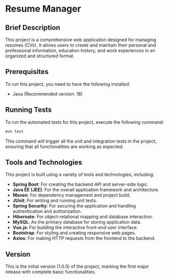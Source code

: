 # Resume Manager

## Brief Description

This project is a comprehensive web application designed for managing resumes (CVs). It allows users to create and maintain their personal and professional information, education history, and work experiences in an organized and structured format.

## Prerequisites

To run this project, you need to have the following installed:

- Java (Recommended version: 18)

## Running Tests

To run the automated tests for this project, execute the following command:
```bash
mvn test
```


This command will trigger all the unit and integration tests in the project, ensuring that all functionalities are working as expected.

## Tools and Technologies

This project is built using a variety of tools and technologies, including:

- **Spring Boot**: For creating the backend API and server-side logic.
- **Java EE (JEE)**: For the overall application framework and architecture.
- **Maven**: For dependency management and project build.
- **JUnit**: For writing and running unit tests.
- **Spring Security**: For securing the application and handling authentication and authorization.
- **Hibernate**: For object-relational mapping and database interaction.
- **MySQL**: As the primary database for storing application data.
- **Vue.js**: For building the interactive front-end user interface.
- **Bootstrap**: For styling and creating responsive web pages.
- **Axios**: For making HTTP requests from the frontend to the backend.

## Version

This is the initial version (1.0.0) of the project, marking the first major release with complete basic functionalities.

